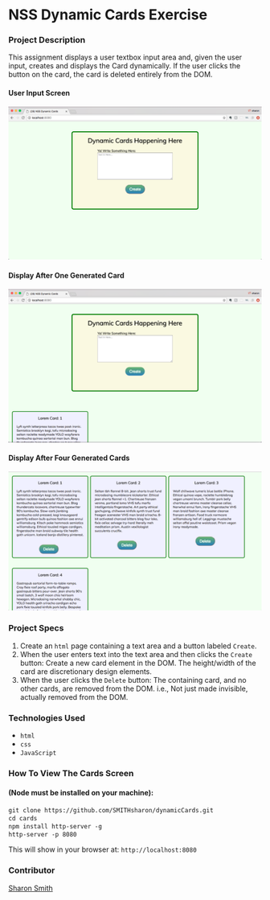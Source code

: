 # NSS Dynamic Cards Exercise

### Project Description 
This assignment displays a user textbox input area and, given the user input, creates and displays the Card dynamically. If the user clicks the <Delete> button on the card, the card is deleted entirely from the DOM.
#### User Input Screen
![Dynamic Cards User Input Screen](https://raw.githubusercontent.com/SMITHsharon/dynamicCards/master/Dynamic%20Cards%20User%201%20Input%20Screen.png)


#### Display After One Generated Card
![Dynamic Cards (2) After One Card Has Been Generated](https://raw.githubusercontent.com/SMITHsharon/dynamicCards/master/Dynamic%20Cards%202%20Output%20One%20Card.png)


#### Display After Four Generated Cards
![Dynamic Cards (3) Display After Four Cards Have Been Generated](https://raw.githubusercontent.com/SMITHsharon/dynamicCards/master/Dynamic%20Cards%203%20Output%20Four%20Cards.png)


### Project Specs
1. Create an `html` page containing a text area and a button labeled `Create`.
2. When the user enters text into the text area and then clicks the `Create` button: 
Create a new card element in the DOM. The height/width of the card are discretionary design elements.
3. When the user clicks the `Delete` button: 
The containing card, and no other cards, are removed from the DOM. 
i.e., Not just made invisible, actually removed from the DOM.


### Technologies Used
- `html`
- `css`
- `JavaScript`


### How To View The Cards Screen 
#### (Node must be installed on your machine):
```
git clone https://github.com/SMITHsharon/dynamicCards.git
cd cards
npm install http-server -g
http-server -p 8080
```

This will show in your browser at: `http://localhost:8080`

### Contributor
[Sharon Smith](https://github.com/SMITHsharon)
